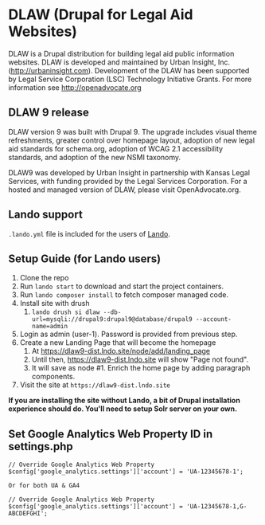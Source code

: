 # DLAW (Drupal for Legal Aid Websites)

DLAW is a Drupal distribution for building legal aid public information websites. DLAW is developed and maintained by Urban Insight, Inc. (http://urbaninsight.com). Development of the DLAW has been supported by Legal Service Corporation (LSC) Technology Initiative Grants. For more information see http://openadvocate.org

## DLAW 9 release
DLAW version 9 was built with Drupal 9. The upgrade includes visual theme refreshments, greater control over homepage layout, adoption of new legal aid standards for schema.org, adoption of WCAG 2.1 accessibility standards, and adoption of the new NSMI taxonomy.

DLAW9 was developed by Urban Insight in partnership with Kansas Legal Services, with funding provided by the Legal Services Corporation. For a hosted and managed version of DLAW, please visit OpenAdvocate.org.


## Lando support
`.lando.yml` file is included for the users of [Lando](https://lando.dev/).

## Setup Guide (for Lando users)
1. Clone the repo
2. Run `lando start` to download and start the project containers.
3. Run `lando composer install` to fetch composer managed code.
4. Install site with drush
   1. `lando drush si dlaw --db-url=mysqli://drupal9:drupal9@database/drupal9 --account-name=admin`
5. Login as admin (user-1). Password is provided from previous step.
6. Create a new Landing Page that will become the homepage
   1. At https://dlaw9-dist.lndo.site/node/add/landing_page
   2. Until then, https://dlaw9-dist.lndo.site will show "Page not found".
   3. It will save as node #1. Enrich the home page by adding paragraph components.
7. Visit the site at `https://dlaw9-dist.lndo.site`

**If you are installing the site without Lando, a bit of Drupal installation experience should do. You'll need to setup Solr server on your own.**


## Set Google Analytics Web Property ID in settings.php
```
// Override Google Analytics Web Property
$config['google_analytics.settings']['account'] = 'UA-12345678-1';

Or for both UA & GA4

// Override Google Analytics Web Property
$config['google_analytics.settings']['account'] = 'UA-12345678-1,G-ABCDEFGHI';
```
